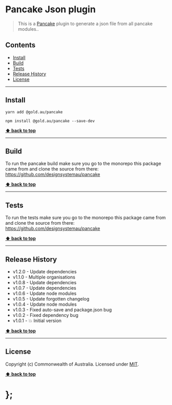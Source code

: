 Pancake Json plugin
=================

> This is a [Pancake](https://github.com/designsystemau/pancake) plugin to generate a json file from all pancake modules..


## Contents

* [Install](#install)
* [Build](#build)
* [Tests](#tests)
* [Release History](#release-history)
* [License](#license)


----------------------------------------------------------------------------------------------------------------------------------------------------------------


## Install


```shell
yarn add @gold.au/pancake
```

```shell
npm install @gold.au/pancake --save-dev
```


**[⬆ back to top](#contents)**


----------------------------------------------------------------------------------------------------------------------------------------------------------------


## Build

To run the pancake build make sure you go to the monorepo this package came from and clone the source from there: https://github.com/designsystemau/pancake


**[⬆ back to top](#contents)**


----------------------------------------------------------------------------------------------------------------------------------------------------------------


## Tests

To run the tests make sure you go to the monorepo this package came from and clone the source from there: https://github.com/designsystemau/pancake


**[⬆ back to top](#contents)**


----------------------------------------------------------------------------------------------------------------------------------------------------------------


## Release History

* v1.2.0 - Update dependencies
* v1.1.0 - Multiple organisations
* v1.0.8 - Update dependencies
* v1.0.7 - Update dependencies
* v1.0.6 - Update node modules
* v1.0.5 - Update forgotten changelog
* v1.0.4 - Update node modules
* v1.0.3 - Fixed auto-save and package.json bug
* v1.0.2 - Fixed dependency bug
* v1.0.1 - 💥 Initial version


**[⬆ back to top](#contents)**


----------------------------------------------------------------------------------------------------------------------------------------------------------------


## License

Copyright (c) Commonwealth of Australia.
Licensed under [MIT](https://raw.githubusercontent.com/designsystemau/pancake/master/LICENSE).


**[⬆ back to top](#contents)**

# };
